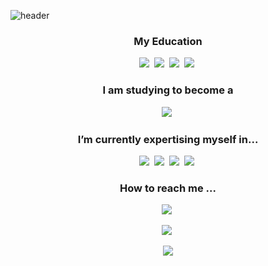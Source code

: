 <!--
**rayhwang3130/rayhwang3130** is a ✨ _special_ ✨ repository because its `README.md` (this file) appears on your GitHub profile.

Here are some ideas to get you started:

- 🔭 I am currently working on ...
- 🌱 I’m currently learning ...
- 👯 I’m looking to collaborate on ...
- 🤔 I’m looking for help with ...
- 💬 Ask me about ...
- 📫 How to reach me: ...
- 😄 Pronouns: ...
- ⚡ Fun fact: ...
-->
![header](https://capsule-render.vercel.app/api?type=waving&color=gradient&height=300&section=header&text=Ray_Hwang's%20Code%20Archive&fontSize=60)

<h3 align="center">My Education</h3>
<p align="center">
  <img src="https://img.shields.io/badge/UWCSEA-87CEEB?style=flat-square&logo=Accenture&logoColor=black"/></a>&nbsp
  <img src="https://img.shields.io/badge/Wonchon_Middle_School-8B4513?style=flat-square&logo=Accenture&logoColor=white"/></a>&nbsp
  <img src="https://img.shields.io/badge/31C_DFLHS-4169E1?style=flat-square&logo=Accenture&logoColor=white"/></a>&nbsp
  <img src="https://img.shields.io/badge/Korea_University,_Majoring_in_Statistics-FF0000?style=flat-square&logo=Accenture&logoColor=white"/></a>&nbsp
</p> 

<h3 align="center">I am studying to become a</h3>
<p align="center">
  <img src="https://img.shields.io/badge/Data_Analyst_or_Data_Scientist-FA8072?style=flat-square&logo=data.ai&logoColor=black"/></a>&nbsp
</p>

<h3 align="center">I’m currently expertising myself in...</h3>
<p align="center">
  <img src="https://img.shields.io/badge/R_Studio-ADD8E6?style=flat-square&logo=R&logoColor=blue"/></a>&nbsp
  <img src="https://img.shields.io/badge/Python-E0FFFF?style=flat-square&logo=Python&logoColor=red"/></a>&nbsp
  <img src="https://img.shields.io/badge/Microsoft_Excel-2E8B57?style=flat-square&logo=Microsoft Excel&logoColor=white"/></a>&nbsp
  <img src="https://img.shields.io/badge/SQL-E6E6FA?style=flat-square&logo=mySQL&logoColor=orange"/></a>&nbsp
</p>

<h3 align="center">How to reach me ...</h3>
<p align="center">
  <a href="mailto:rayhwang3130@gmail.com"><img src="https://img.shields.io/badge/rayhwang3130@gmail.com-F5FFFA?style=flat-square&logo=Mail.Ru&logoColor=black"/></a>&nbsp

<p align="center">
  <img src="https://github-readme-stats.vercel.app/api?username=rayhwang3130&show_icons=true&theme=radical"></a>&nbsp
 </p>

<p align="center">
  <img src="https://github-readme-stats.vercel.app/api/top-langs/?username=rayhwang3130&theme=tokyonight">
 </p>
